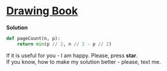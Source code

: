 # [Drawing Book](https://www.hackerrank.com/challenges/drawing-book)

**Solution**
<br>
```python
def pageCount(n, p):
    return min(p // 2, n // 2 - p // 2)
```

If it is useful for you - I am happy. Please, press **star**.
<br>
If you know, how to make my solution better - please, text me.
